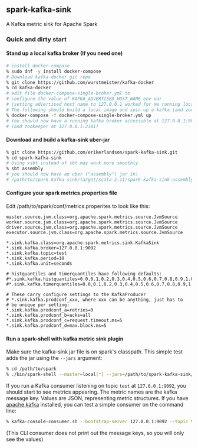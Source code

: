 ## spark-kafka-sink
A Kafka metric sink for Apache Spark

### Quick and dirty start

#### Stand up a local kafka broker (If you need one)
```bash
# install docker-compose
% sudo dnf -y install docker-compose
# Download kafka-docker git repo
% git clone https://github.com/wurstmeister/kafka-docker
% cd kafka-docker
# edit file docker-compose-single-broker.yml to
# configure the value of KAFKA_ADVERTISED_HOST_NAME env var
# (setting advertised host name to 127.0.0.1 worked for me running locally)
# The following should build a local image and spin up a kafka (and zookeeper),
% docker-compose -f docker-compose-single-broker.yml up
# You should now have a running kafka broker accessible at 127.0.0.1:9092
# (and zookeeper at 127.0.0.1:2181)
```

#### Download and build a kafka-sink uber-jar
```bash
% git clone https://github.com/erikerlandson/spark-kafka-sink.git
% cd spark-kafka-sink
# Using xsbt instead of sbt may work more smoothly
% sbt assembly
# you should now have an uber ("assembly") jar in:
# /path/to/spark-kafka-sink/target/scala-2.11/spark-kafka-sink-assembly-0.1.0.jar
```

#### Configure your spark metrics.properties file
Edit /path/to/spark/conf/metrics.properites to look like this:
```
master.source.jvm.class=org.apache.spark.metrics.source.JvmSource
worker.source.jvm.class=org.apache.spark.metrics.source.JvmSource
driver.source.jvm.class=org.apache.spark.metrics.source.JvmSource
executor.source.jvm.class=org.apache.spark.metrics.source.JvmSource

*.sink.kafka.class=org.apache.spark.metrics.sink.KafkaSink
*.sink.kafka.broker=127.0.0.1:9092
*.sink.kafka.topic=test
*.sink.kafka.period=10
*.sink.kafka.unit=seconds

# histquantiles and timerquantiles have following defaults:
#*.sink.kafka.histquantiles=0.0,0.1,0.2,0.3,0.4,0.5,0.6,0.7,0.8,0.9,1.0
#*.sink.kafka.timerquantiles=0.0,0.1,0.2,0.3,0.4,0.5,0.6,0.7,0.8,0.9,1.0

# These carry configure settings to the KafkaProducer
# *.sink.kafka.prodconf_xxx, where xxx can be anything, just has to
# be unique per setting:
*.sink.kafka.prodconf_a=retries=0
*.sink.kafka.prodconf_b=acks=all
*.sink.kafka.prodconf_c=request.timeout.ms=5
*.sink.kafka.prodconf_d=max.block.ms=5
```

#### Run a spark-shell with kafka metric sink plugin

Make sure the kafka-sink jar file is on spark's classpath.  This simple test adds the jar
using the `--jars` argument:
```bash
% cd /path/to/spark
% ./bin/spark-shell --master=local[*] --jars=/path/to/spark-kafka-sink/target/scala-2.11/spark-kafka-sink-assembly-0.1.0.jar
```
If you run a Kafka consumer listening on topic `test` at `127.0.0.1:9092`, you should
start to see metrics appearing.  The metric names are the kafka message key. Values are
JSON, representing metric structures.  If you have [apache kafka](https://github.com/apache/kafka)
installed, you can test a simple consumer on the command line:
```bash
% kafka-console-consumer.sh --bootstrap-server 127.0.0.1:9092 --topic test --from-beginning
```
(This CLI consumer does not print out the message keys, so you will only see the values)


